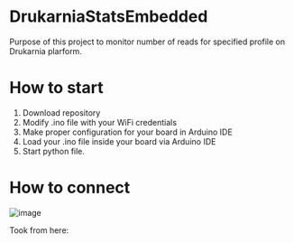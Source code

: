 # DrukarniaStatsEmbedded
Purpose of this project to monitor number of reads for specified profile on Drukarnia plarform.

# How to start
1. Download repository
2. Modify .ino file with your WiFi credentials
3. Make proper configuration for your board in Arduino IDE
4. Load your .ino file inside your board via Arduino IDE
5. Start python file.

# How to connect
![image](https://github.com/Serwios/DrukarniaStatsEmbedded/assets/56473255/fe14d91e-1ae7-46f2-86fb-4ec3369ebb29)

Took from here: 
